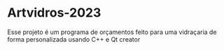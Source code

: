 # Artvidros-2023
Esse projeto é um programa de orçamentos feito para uma vidraçaria de forma personalizada usando C++ e Qt creator
